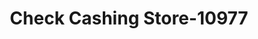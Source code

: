 ---
f_zip-code: 71953
f_state-code: AR
title: Check Cashing Store-10977
f_phone: 479-394-6669
f_city-only: Mena
f_address: 501 Sherwood Avenue Mena
f_location-unique-id: '10977'
slug: check-cashing-store-10977
updated-on: '2024-05-30T13:46:58.046Z'
created-on: '2024-05-30T13:36:59.803Z'
published-on: '2024-05-30T13:54:32.469Z'
f_city-state: cms/city/mena-ar.md
f_company: cms/company/check-cashing-store.md
f_state: cms/state/arkansas.md
layout: '[payday-loan].html'
tags: payday-loan
---